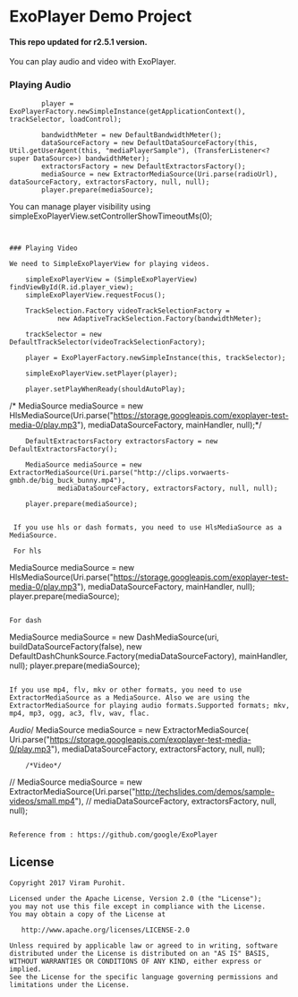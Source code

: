 # ExoPlayer Demo Project

#### This repo updated for r2.5.1 version.

You can play audio and video with ExoPlayer.


### Playing Audio

```
        player = ExoPlayerFactory.newSimpleInstance(getApplicationContext(), trackSelector, loadControl);

        bandwidthMeter = new DefaultBandwidthMeter();
        dataSourceFactory = new DefaultDataSourceFactory(this, Util.getUserAgent(this, "mediaPlayerSample"), (TransferListener<? super DataSource>) bandwidthMeter);
        extractorsFactory = new DefaultExtractorsFactory();
        mediaSource = new ExtractorMediaSource(Uri.parse(radioUrl), dataSourceFactory, extractorsFactory, null, null);
        player.prepare(mediaSource);
```

You can manage player visibility using simpleExoPlayerView.setControllerShowTimeoutMs(0);

```


### Playing Video

We need to SimpleExoPlayerView for playing videos.

```
        simpleExoPlayerView = (SimpleExoPlayerView) findViewById(R.id.player_view);
        simpleExoPlayerView.requestFocus();

        TrackSelection.Factory videoTrackSelectionFactory =
                new AdaptiveTrackSelection.Factory(bandwidthMeter);

        trackSelector = new DefaultTrackSelector(videoTrackSelectionFactory);

        player = ExoPlayerFactory.newSimpleInstance(this, trackSelector);

        simpleExoPlayerView.setPlayer(player);

        player.setPlayWhenReady(shouldAutoPlay);
/*        MediaSource mediaSource = new HlsMediaSource(Uri.parse("https://storage.googleapis.com/exoplayer-test-media-0/play.mp3"),
                mediaDataSourceFactory, mainHandler, null);*/

        DefaultExtractorsFactory extractorsFactory = new DefaultExtractorsFactory();

        MediaSource mediaSource = new ExtractorMediaSource(Uri.parse("http://clips.vorwaerts-gmbh.de/big_buck_bunny.mp4"),
                mediaDataSourceFactory, extractorsFactory, null, null);

        player.prepare(mediaSource);
```

 If you use hls or dash formats, you need to use HlsMediaSource as a MediaSource.
 
 For hls

```
MediaSource mediaSource = new HlsMediaSource(Uri.parse("https://storage.googleapis.com/exoplayer-test-media-0/play.mp3"),
                mediaDataSourceFactory, mainHandler, null);
player.prepare(mediaSource);
```

For dash

```
MediaSource mediaSource = new DashMediaSource(uri, buildDataSourceFactory(false),
            new DefaultDashChunkSource.Factory(mediaDataSourceFactory), mainHandler, null);
player.prepare(mediaSource);
```

If you use mp4, flv, mkv or other formats, you need to use ExtractorMediaSource as a MediaSource. Also we are using the ExtractorMediaSource for playing audio formats.Supported formats; mkv, mp4, mp3, ogg, ac3, flv, wav, flac.

```
*Audio*/
            MediaSource mediaSource = new ExtractorMediaSource(
                    Uri.parse("https://storage.googleapis.com/exoplayer-test-media-0/play.mp3"),
                mediaDataSourceFactory, extractorsFactory, null, null);


        /*Video*/
//        MediaSource mediaSource = new ExtractorMediaSource(Uri.parse("http://techslides.com/demos/sample-videos/small.mp4"),
//                mediaDataSourceFactory, extractorsFactory, null, null);
```

Reference from : https://github.com/google/ExoPlayer
```

License
--------


    Copyright 2017 Viram Purohit.

    Licensed under the Apache License, Version 2.0 (the "License");
    you may not use this file except in compliance with the License.
    You may obtain a copy of the License at

       http://www.apache.org/licenses/LICENSE-2.0

    Unless required by applicable law or agreed to in writing, software
    distributed under the License is distributed on an "AS IS" BASIS,
    WITHOUT WARRANTIES OR CONDITIONS OF ANY KIND, either express or implied.
    See the License for the specific language governing permissions and
    limitations under the License.
